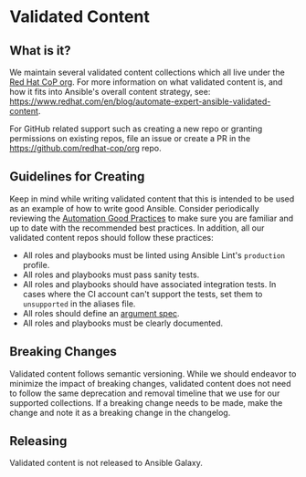 # Validated Content

## What is it?

We maintain several validated content collections which all live under the [Red Hat CoP org](https://github.com/redhat-cop).  For more information on what validated content is, and how it fits into Ansible's overall content strategy, see: https://www.redhat.com/en/blog/automate-expert-ansible-validated-content.

For GitHub related support such as creating a new repo or granting permissions on existing repos, file an issue or create a PR in the https://github.com/redhat-cop/org repo.

## Guidelines for Creating

Keep in mind while writing validated content that this is intended to be used as an example of how to write good Ansible. Consider periodically reviewing the [Automation Good Practices](https://github.com/redhat-cop/automation-good-practices) to make sure you are familiar and up to date with the recommended best practices. In addition, all our validated content repos should follow these practices:

* All roles and playbooks must be linted using Ansible Lint's `production` profile.
* All roles and playbooks must pass sanity tests.
* All roles and playbooks should have associated integration tests. In cases where the CI account can't support the tests, set them to `unsupported` in the aliases file.
* All roles should define an [argument spec](https://docs.ansible.com/ansible/latest/playbook_guide/playbooks_reuse_roles.html#role-argument-validation).
* All roles and playbooks must be clearly documented.

## Breaking Changes

Validated content follows semantic versioning. While we should endeavor to minimize the impact of breaking changes, validated content does not need to follow the same deprecation and removal timeline that we use for our supported collections. If a breaking change needs to be made, make the change and note it as a breaking change in the changelog.

## Releasing

Validated content is not released to Ansible Galaxy.
